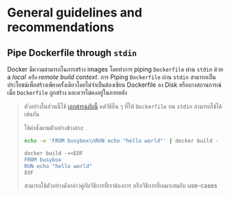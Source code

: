 # General guidelines and recommendations

## Pipe Dockerfile through `stdin`

Docker มีความสามารถในการสร้าง images โดยทำการ piping `Dockerfile` ผ่าน `stdin`
ด้วย a _local หรือ remote build context_. การ Piping `Dockerfile` ผ่าน `stdin`
สามารถเป็นประโยชน์เพื่อสร้างเพียงครั้งเดียวโดยไม่จำเป็นต้องเขียน Dockerfile ลง Disk หรือบางสถานการณ์เมื่อ `Dockerfile` ถูกสร้าง และควรไม่คงอยู่ในภายหลัง

> ตัวอย่างในส่วนนี้ใช้ [เอกสารฉบับนี้](http://tldp.org/LDP/abs/html/here-docs.html)
> แต่วิธีอื่น ๆ ที่ให้ `Dockerfile` บน `stdin` สามารถใช้ได้เช่นกัน
>
> ใช้คำสั่งตามตัวอย่างข้างล่าง:
>
> ```bash
> echo -e 'FROM busybox\nRUN echo "hello world"' | docker build -
> ```
>
> ```bash
> docker build -<<EOF
> FROM busybox
> RUN echo "hello world"
> EOF
> ```
>
> สามารถใช้ตัวอย่างดังกล่าวคู่กับวิธีการที่เราต้องการ หรือวิธีการที่เหมาะสมกับ use-cases
